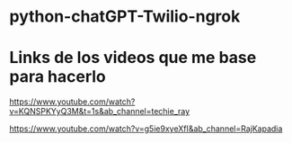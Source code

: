 # python-chatGPT-Twilio-ngrok

# Links de los videos que me base para hacerlo

https://www.youtube.com/watch?v=KQNSPKYyQ3M&t=1s&ab_channel=techie_ray


https://www.youtube.com/watch?v=g5ie9xyeXfI&ab_channel=RajKapadia
